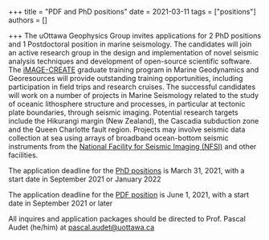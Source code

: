 +++
title = "PDF and PhD positions"
date = 2021-03-11
tags = ["positions"]
authors = []

+++
The uOttawa Geophysics Group invites applications for 2 PhD positions and 1 Postdoctoral position in marine seismology. The candidates will join an active research group in the design and implementation of novel seismic analysis techniques and development of open-source scientific software. The [iMAGE-CREATE](https://solidearthgeoscience.org) graduate training program in Marine Geodynamics and Georesources will provide outstanding training opportunities, including participation in field trips and research cruises. The successful candidates will work on a number of projects in Marine Seismology related to the study of oceanic lithosphere structure and processes, in particular at tectonic plate boundaries, through seismic imaging. Potential research targets include the Hikurangi margin (New Zealand), the Cascadia subduction zone and the Queen Charlotte fault region. Projects may involve seismic data collection at sea using arrays of broadband ocean-bottom seismic instruments from the [National Facility for Seismic Imaging (NFSI)](http://www.nfsi.ca) and other facilities.

The application deadline for the [PhD positions](/files/Advertisement_PhD_2021.pdf) is March 31, 2021, with a start date in September 2021 or January 2022

The application deadline for the [PDF position](/files/Advertisement_PDF_2021.pdf) is June 1, 2021, with a start date in September 2021 or later

All inquires and application packages should be directed to Prof. Pascal Audet (he/him) at pascal.audet@uottawa.ca
<!-- ![Northern Cascadia](/img/posts/F1.large.jpg) -->